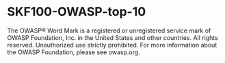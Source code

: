 # SKF100-OWASP-top-10

The OWASP® Word Mark is a registered or unregistered service mark of OWASP Foundation, Inc. in the United States and other countries. All rights reserved. Unauthorized use strictly prohibited. For more information about the OWASP Foundation, please see owasp.org.

